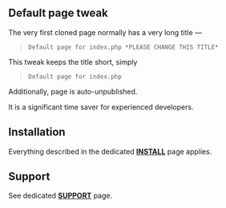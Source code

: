 ## Default page tweak

The very first cloned page normally has a very long title &mdash;

> `Default page for index.php *PLEASE CHANGE THIS TITLE*`

This tweak keeps the title short, simply

> `Default page for index.php`

Additionally, page is auto-unpublished.

It is a significant time saver for experienced developers.

## Installation

Everything described in the dedicated [**INSTALL**](/INSTALL.md) page applies.

## Support

See dedicated [**SUPPORT**](/SUPPORT.md) page.
